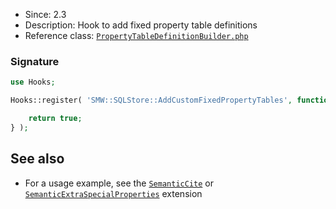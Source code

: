 * Since: 2.3
* Description: Hook to add fixed property table definitions
* Reference class: [`PropertyTableDefinitionBuilder.php`][PropertyTableDefinitionBuilder.php]

### Signature

```php
use Hooks;

Hooks::register( 'SMW::SQLStore::AddCustomFixedPropertyTables', function( array &$customFixedProperties, &$propertyTablePrefix ) {

	return true;
} );
```

## See also

- For a usage example, see the [`SemanticCite`](https://github.com/SemanticMediaWiki/SemanticCite) or [`SemanticExtraSpecialProperties`](https://github.com/SemanticMediaWiki/SemanticExtraSpecialProperties) extension

[PropertyTableDefinitionBuilder.php]:https://github.com/SemanticMediaWiki/SemanticMediaWiki/blob/master/src/SQLStore/PropertyTableDefinitionBuilder.php

